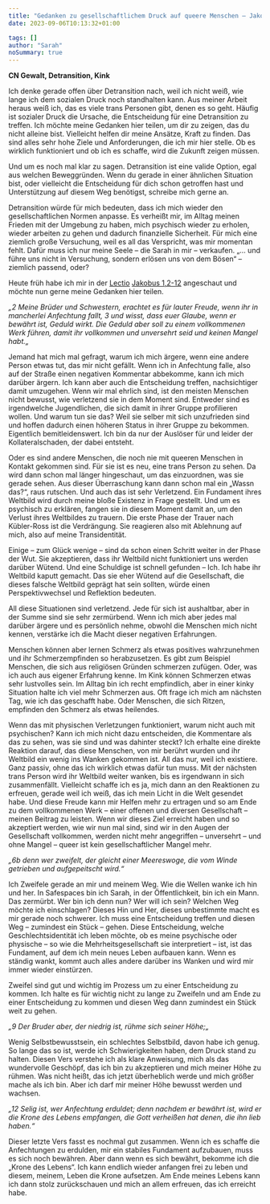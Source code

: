 ```yaml
---
title: "Gedanken zu gesellschaftlichem Druck auf queere Menschen – Jakobus1,2-12"
date: 2023-09-06T10:13:32+01:00

tags: []
author: "Sarah"
noSummary: true
---
```


**CN Gewalt, Detransition, Kink**

Ich denke gerade offen über Detransition nach, weil ich nicht weiß, wie lange ich dem sozialen Druck noch standhalten kann. Aus meiner Arbeit heraus weiß ich, das es viele trans Personen gibt, denen es so geht. Häufig ist sozialer Druck die Ursache, die Entscheidung für eine Detransition zu treffen. Ich möchte meine Gedanken hier teilen, um dir zu zeigen, das du nicht alleine bist. Vielleicht helfen dir meine Ansätze, Kraft zu finden. Das sind alles sehr hohe Ziele und Anforderungen, die ich mir hier stelle. Ob es wirklich funktioniert und ob ich es schaffe, wird die Zukunft zeigen müssen.
<!--more-->
Und um es noch mal klar zu sagen. Detransition ist eine valide Option, egal aus welchen Beweggründen. Wenn du gerade in einer ähnlichen Situation bist, oder vielleicht die Entscheidung für dich schon getroffen hast und Unterstützung auf diesem Weg benötigst, schreibe mich gerne an.

Detransition würde für mich bedeuten, dass ich mich wieder den gesellschaftlichen Normen anpasse. Es verheißt mir, im Alltag meinen Frieden mit der Umgebung zu haben, mich psychisch wieder zu erholen, wieder arbeiten zu gehen und dadurch finanzielle Sicherheit. Für mich eine ziemlich große Versuchung, weil es all das Verspricht, was mir momentan fehlt. Dafür muss ich nur meine Seele – die Sarah in mir – verkaufen. „… und führe uns nicht in Versuchung, sondern erlösen uns von dem Bösen“ – ziemlich passend, oder?

Heute früh habe ich mir in der [Lectio](https://de.wikipedia.org/wiki/Lectio_divina) [Jakobus 1,2-12](https://www.bibleserver.com/LUT/Jakobus1%2C2-12) angeschaut und möchte nun gerne meine Gedanken hier teilen.

*„2 Meine Brüder und Schwestern, erachtet es für lauter Freude, wenn ihr in mancherlei Anfechtung fallt, 3 und wisst, dass euer Glaube, wenn er bewährt ist, Geduld wirkt. Die Geduld aber soll zu einem vollkommenen Werk führen, damit ihr vollkommen und unversehrt seid und keinen Mangel habt.„*

Jemand hat mich mal gefragt, warum ich mich ärgere, wenn eine andere Person etwas tut, das mir nicht gefällt. Wenn ich in Anfechtung falle, also auf der Straße einen negativen Kommentar abbekomme, kann ich mich darüber ärgern. Ich kann aber auch die Entscheidung treffen, nachsichtiger damit umzugehen. Wenn wir mal ehrlich sind, ist den meisten Menschen nicht bewusst, wie verletzend sie in dem Moment sind. Entweder sind es irgendwelche Jugendlichen, die sich damit in ihrer Gruppe profilieren wollen. Und warum tun sie das? Weil sie selber mit sich unzufrieden sind und hoffen dadurch einen höheren Status in ihrer Gruppe zu bekommen. Eigentlich bemitleidenswert. Ich bin da nur der Auslöser für und leider der Kollateralschaden, der dabei entsteht.

Oder es sind andere Menschen, die noch nie mit queeren Menschen in Kontakt gekommen sind. Für sie ist es neu, eine trans Person zu sehen. Da wird dann schon mal länger hingeschaut, um das einzuordnen, was sie gerade sehen. Aus dieser Überraschung kann dann schon mal ein „Wassn das?“, raus rutschen. Und auch das ist sehr Verletzend. Ein Fundament ihres Weltbild wird durch meine bloße Existenz in Frage gestellt. Und um es psychisch zu erklären, fangen sie in diesem Moment damit an, um den Verlust ihres Weltbildes zu trauern. Die erste Phase der Trauer nach  Kübler-Ross ist die Verdrängung. Sie reagieren also mit Ablehnung auf mich, also auf meine Transidentität.

Einige – zum Glück wenige – sind da schon einen Schritt weiter in der Phase der Wut. Sie akzeptieren, dass ihr Weltbild nicht funktioniert uns werden darüber Wütend. Und eine Schuldige ist schnell gefunden – Ich. Ich habe ihr Weltbild kaputt gemacht. Das sie eher Wütend auf die Gesellschaft, die dieses falsche Weltbild geprägt hat sein sollten, würde einen Perspektivwechsel und Reflektion bedeuten.

All diese Situationen sind verletzend. Jede für sich ist aushaltbar, aber in der Summe sind sie sehr zermürbend. Wenn ich mich aber jedes mal darüber ärgere und es persönlich nehme, obwohl die Menschen mich nicht kennen, verstärke ich die Macht dieser negativen Erfahrungen.

Menschen können aber lernen Schmerz als etwas positives wahrzunehmen und ihr Schmerzempfinden so herabzusetzen. Es gibt zum Beispiel Menschen, die sich aus religiösen Gründen schmerzen zufügen. Oder, was ich auch aus eigener Erfahrung kenne. Im Kink können Schmerzen etwas sehr lustvolles sein. Im Alltag bin ich recht empfindlich, aber in einer kinky Situation halte ich viel mehr Schmerzen aus. Oft frage ich mich am nächsten Tag, wie ich das geschafft habe. Oder Menschen, die sich Ritzen, empfinden den Schmerz als etwas heilendes.

Wenn das mit physischen Verletzungen funktioniert, warum nicht auch mit psychischen? Kann ich mich nicht dazu entscheiden, die Kommentare als das zu sehen, was sie sind und was dahinter steckt? Ich erhalte eine direkte Reaktion darauf, das diese Menschen, von mir berührt wurden und ihr Weltbild ein wenig ins Wanken gekommen ist. All das nur, weil ich existiere. Ganz passiv, ohne das ich wirklich etwas dafür tun muss. Mit der nächsten trans Person wird ihr Weltbild weiter wanken, bis es irgendwann in sich zusammenfällt. Vielleicht schaffe ich es ja, mich dann an den Reaktionen zu erfreuen, gerade weil ich weiß, das ich mein Licht in die Welt gesendet habe. Und diese Freude kann mir Helfen mehr zu ertragen und so am Ende zu dem vollkommenen Werk – einer offenen und diversen Gesellschaft – meinen Beitrag zu leisten. Wenn wir dieses Ziel erreicht haben und so akzeptiert werden, wie wir nun mal sind, sind wir in den Augen der Gesellschaft vollkommen, werden nicht mehr angegriffen – unversehrt – und ohne Mangel – queer ist kein gesellschaftlicher Mangel mehr.

*„6b denn wer zweifelt, der gleicht einer Meereswoge, die vom Winde getrieben und aufgepeitscht wird.“*

Ich Zweifele gerade an mir und meinem Weg. Wie die Wellen wanke ich hin und her. In Safespaces bin ich Sarah, in der Öffentlichkeit, bin ich ein Mann. Das zermürbt. Wer bin ich denn nun? Wer will ich sein? Welchen Weg möchte ich einschlagen? Dieses Hin und Her, dieses unbestimmte macht es mir gerade noch schwerer. Ich muss eine Entscheidung treffen und diesen Weg – zumindest ein Stück – gehen. Diese Entscheidung, welche Geschlechtsidentität ich leben möchte, ob es meine psychische oder physische – so wie die Mehrheitsgesellschaft sie interpretiert – ist, ist das Fundament, auf dem ich mein neues Leben aufbauen kann. Wenn es ständig wankt, kommt auch alles andere darüber ins Wanken und wird mir immer wieder einstürzen.

Zweifel sind gut und wichtig im Prozess um zu einer Entscheidung zu kommen. Ich halte es für wichtig nicht zu lange zu Zweifeln und am Ende zu einer Entscheidung zu kommen und diesen Weg dann zumindest ein Stück weit zu gehen.

*„9 Der Bruder aber, der niedrig ist, rühme sich seiner Höhe;„*

Wenig Selbstbewusstsein, ein schlechtes Selbstbild, davon habe ich genug. So lange das so ist, werde ich Schwierigkeiten haben, dem Druck stand zu halten. Diesen Vers verstehe ich als klare Anweisung, mich als das wundervolle Geschöpf, das ich bin zu akzeptieren und mich meiner Höhe zu rühmen. Was nicht heißt, das ich jetzt überheblich werde und mich größer mache als ich bin. Aber ich darf mir meiner Höhe bewusst werden und wachsen.

*„12 Selig ist, wer Anfechtung erduldet; denn nachdem er bewährt ist, wird er die Krone des Lebens empfangen, die Gott verheißen hat denen, die ihn lieb haben.“*

Dieser letzte Vers fasst es nochmal gut zusammen. Wenn ich es schaffe die Anfechtungen zu erdulden, mir ein stabiles Fundament aufzubauen, muss es sich noch bewähren. Aber dann wenn es sich bewährt, bekomme ich die „Krone des Lebens“. Ich kann endlich wieder anfangen frei zu leben und diesem, meinem, Leben die Krone aufsetzen. Am Ende meines Lebens kann ich dann stolz zurückschauen und mich an allem erfreuen, das ich erreicht habe.
